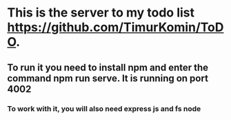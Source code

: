 # This is the server to my todo list https://github.com/TimurKomin/ToDO.
## To run it you need to install npm and enter the command npm run serve. It is running on port 4002
### To work with it, you will also need express js and fs node